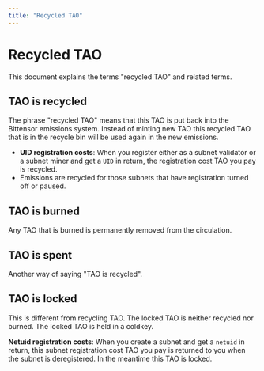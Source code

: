 ```yaml
---
title: "Recycled TAO"
---
```


# Recycled TAO

This document explains the terms "recycled TAO" and related terms.

## TAO is recycled

The phrase "recycled TAO" means that this TAO is put back into the Bittensor emissions system. Instead of minting new TAO this recycled TAO that is in the recycle bin will be used again in the new emissions. 

- **UID registration costs**: When you register either as a subnet validator or a subnet miner and get a `UID` in return, the registration cost TAO you pay is recycled. 
- Emissions are recycled for those subnets that have registration turned off or paused.

## TAO is burned

Any TAO that is burned is permanently removed from the circulation.

## TAO is spent

Another way of saying "TAO is recycled". 

## TAO is locked

This is different from recycling TAO. The locked TAO is neither recycled nor burned. The locked TAO is held in a coldkey.

**Netuid registration costs**: When you create a subnet and get a `netuid` in return, this subnet registration cost TAO you pay is returned to you when the subnet is deregistered. In the meantime this TAO is locked.  
